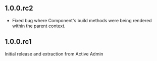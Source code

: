 ## 1.0.0.rc2

  * Fixed bug where Component's build methods were being rendered within the
    parent context.

## 1.0.0.rc1

Initial release and extraction from Active Admin

